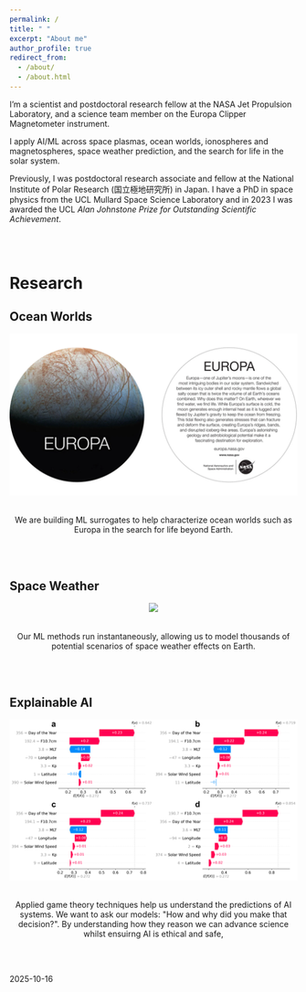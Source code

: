 ```yaml
---
permalink: /
title: " "
excerpt: "About me"
author_profile: true
redirect_from: 
  - /about/
  - /about.html
---
```

I’m a scientist and postdoctoral research fellow at the NASA Jet Propulsion Laboratory, and a science team member on the Europa Clipper Magnetometer instrument. 

​I apply AI/ML across space plasmas, ocean worlds, ionospheres and magnetospheres, space weather prediction, and the search for life in the solar system.

Previously, I was postdoctoral research associate and fellow at the National Institute of Polar Research (国立極地研究所) in Japan.  I have a PhD in space physics from the UCL Mullard Space Science Laboratory and in 2023 I was awarded the UCL _Alan Johnstone Prize for Outstanding Scientific Achievement_. 

<br/>
<br/>

# Research
Ocean Worlds
------
<div align="center">
  <img src="/images/europa-moon-sticker-16x9-1.webp" width="600"><br><br>
  <p>We are building ML surrogates to help characterize ocean worlds such as Europa in the search for life beyond Earth.</p>
</div>
<br>
<br>


Space Weather
------
<div align="center">
  <img src="/images/01-jan-14.gif" width="600"><br><br>
  <p>Our ML methods run instantaneously, allowing us to model thousands of potential scenarios of space weather effects on Earth.</p>
</div>
<br>
<br>


Explainable AI
------
<div align="center">
  <img src="/images/final_3.png" width="600"><br><br>
  <p>Applied game theory techniques help us understand the predictions of AI systems. We want to ask our models: "How and why did you make that decision?". By understanding how they reason we can advance science whilst ensuirng AI is ethical and safe,</p>
</div>
<br>
<br>

2025-10-16
